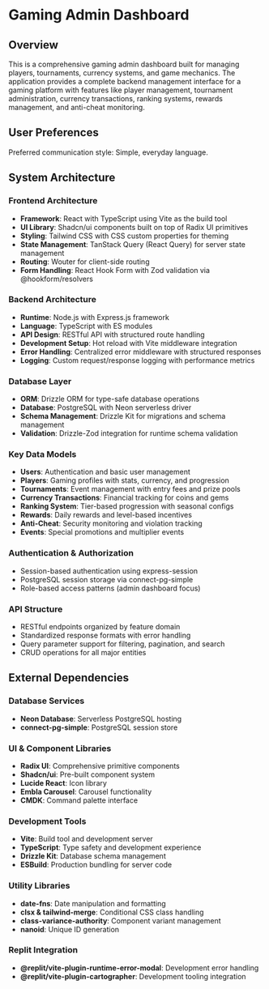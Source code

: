 # Gaming Admin Dashboard

## Overview

This is a comprehensive gaming admin dashboard built for managing players, tournaments, currency systems, and game mechanics. The application provides a complete backend management interface for a gaming platform with features like player management, tournament administration, currency transactions, ranking systems, rewards management, and anti-cheat monitoring.

## User Preferences

Preferred communication style: Simple, everyday language.

## System Architecture

### Frontend Architecture
- **Framework**: React with TypeScript using Vite as the build tool
- **UI Library**: Shadcn/ui components built on top of Radix UI primitives
- **Styling**: Tailwind CSS with CSS custom properties for theming
- **State Management**: TanStack Query (React Query) for server state management
- **Routing**: Wouter for client-side routing
- **Form Handling**: React Hook Form with Zod validation via @hookform/resolvers

### Backend Architecture
- **Runtime**: Node.js with Express.js framework
- **Language**: TypeScript with ES modules
- **API Design**: RESTful API with structured route handling
- **Development Setup**: Hot reload with Vite middleware integration
- **Error Handling**: Centralized error middleware with structured responses
- **Logging**: Custom request/response logging with performance metrics

### Database Layer
- **ORM**: Drizzle ORM for type-safe database operations
- **Database**: PostgreSQL with Neon serverless driver
- **Schema Management**: Drizzle Kit for migrations and schema management
- **Validation**: Drizzle-Zod integration for runtime schema validation

### Key Data Models
- **Users**: Authentication and basic user management
- **Players**: Gaming profiles with stats, currency, and progression
- **Tournaments**: Event management with entry fees and prize pools
- **Currency Transactions**: Financial tracking for coins and gems
- **Ranking System**: Tier-based progression with seasonal configs
- **Rewards**: Daily rewards and level-based incentives
- **Anti-Cheat**: Security monitoring and violation tracking
- **Events**: Special promotions and multiplier events

### Authentication & Authorization
- Session-based authentication using express-session
- PostgreSQL session storage via connect-pg-simple
- Role-based access patterns (admin dashboard focus)

### API Structure
- RESTful endpoints organized by feature domain
- Standardized response formats with error handling
- Query parameter support for filtering, pagination, and search
- CRUD operations for all major entities

## External Dependencies

### Database Services
- **Neon Database**: Serverless PostgreSQL hosting
- **connect-pg-simple**: PostgreSQL session store

### UI & Component Libraries
- **Radix UI**: Comprehensive primitive components
- **Shadcn/ui**: Pre-built component system
- **Lucide React**: Icon library
- **Embla Carousel**: Carousel functionality
- **CMDK**: Command palette interface

### Development Tools
- **Vite**: Build tool and development server
- **TypeScript**: Type safety and development experience
- **Drizzle Kit**: Database schema management
- **ESBuild**: Production bundling for server code

### Utility Libraries
- **date-fns**: Date manipulation and formatting
- **clsx & tailwind-merge**: Conditional CSS class handling
- **class-variance-authority**: Component variant management
- **nanoid**: Unique ID generation

### Replit Integration
- **@replit/vite-plugin-runtime-error-modal**: Development error handling
- **@replit/vite-plugin-cartographer**: Development tooling integration